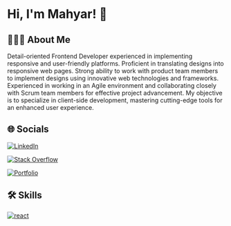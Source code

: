 
# Hi, I'm Mahyar! 👋



## 👨🏻‍💻 About Me
Detail-oriented Frontend Developer experienced in implementing responsive and user-friendly platforms. Proficient in translating designs into responsive web pages. Strong ability to work with product team members to implement designs using innovative web technologies and frameworks. Experienced in working in an Agile environment and collaborating closely with Scrum team members for effective project advancement. My objective is to specialize in client-side development, mastering cutting-edge tools for an enhanced user experience.


## 🌐‍ Socials

[![LinkedIn](https://img.shields.io/badge/linkedin-%230077B5.svg?style=for-the-badge&logo=linkedin&logoColor=white)](https://www.linkedin.com/in/mahyar-moazezi/)

[![Stack Overflow](https://img.shields.io/badge/-Stackoverflow-FE7A16?style=for-the-badge&logo=stack-overflow&logoColor=white)](https://stackoverflow.com/users/14858785/mahyar-moazezi)

[![Portfolio](https://img.shields.io/badge/Portfolio-%23000000.svg?style=for-the-badge&logo=firefox&logoColor=#FF7139)](https://mahyarmoazezi.com/)



## 🛠 Skills
[![react](https://skills.thijs.gg/icons?i=html,css,javascript,ts,react,redux,nextjs,tailwind,nodejs,git,figma,mongo)]((https://reactjs.org/))
